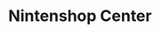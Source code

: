 ---
title: "Nintenshop Center"
url: /ciudad-guayana-puerto-ordaz/nintenshop-center/
shop: videojuegos
---